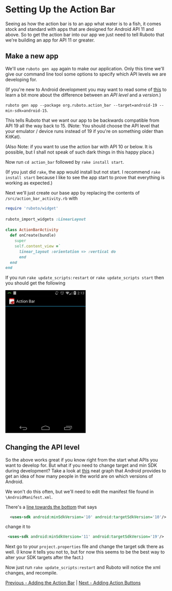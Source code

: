 # Setting Up the Action Bar

Seeing as how the action bar is to an app what water is to a fish, it comes
stock and standard with apps that are designed for Android API 11 and above.
So to get the action bar into our app we just need to tell Ruboto that we're 
building an app for API 11 or greater.

## Make a new app

We'll use `ruboto gen app` again to make our application. Only this time we'll give our command
line tool some options to specify which API levels we are developing for.

(If you're new to Android development you may want to read some of [this](http://developer.android.com/guide/topics/manifest/uses-sdk-element.html#ApiLevels) to learn a bit more about the difference between an *API level* and a *version*.)


`ruboto gen app --package org.ruboto.action_bar --target=android-19 --min-sdk=android-15`.


This tells Ruboto that we want our app to be backwards compatible from API 19 all the way back
to 15. (Note: You should choose the API level that your emulator / device runs instead of 19 if
you're on something older than KitKat). 

(Also Note: if you want to use the action bar with API 10 or below. It is possible, but I shall not speak 
of such dark things in this happy place.)

Now run `cd action_bar` followed by `rake install start`.

(If you just did `rake`, the app would install but not start. I recommend `rake install start`
 because I like to see the app start to prove that everything is working as expected.)

Next we'll just create our base app by replacing the contents of `/src/action_bar_activity.rb` with

```ruby
require 'ruboto/widget'

ruboto_import_widgets :LinearLayout

class ActionBarActivity
  def onCreate(bundle)
    super
    self.content_view =`
      linear_layout :orientation => :vertical do
      end
  end
end
```

If you run `rake update_scripts:restart` or `rake update_scripts start` then you should get the following

  <img src="https://raw.githubusercontent.com/KCErb/hello-ruboto/master/static/actionbar/empty_app.png" alt="An empty app, pure and undefiled." width="250px" />


## Changing the API level

So the above works great if you know right from the start what APIs you want to develop for.
But what if you need to change target and min SDK during development? Take a look at [this](http://developer.android.com/about/dashboards/index.html#Platform)
neat graph that Android provides to get an idea of how many people in the world are on which
versions of Android.

We won't do this often, but we'll need to edit the manifest file found in `\AndroidManifest.xml`.

There's a [line towards the bottom](https://github.com/KCErb/hello-ruboto/blob/master/static/actionbar/AndroidManifest.xml#L15) that says

```xml
  <uses-sdk android:minSdkVersion='10' android:targetSdkVersion='10'/>
```

change it to

```xml
 <uses-sdk android:minSdkVersion='11' android:targetSdkVersion='19'/>
```

Next go to your `project.properties` file and change the target sdk there as well. (I know it tells you not to, but
for now this seems to be the best way to alter your SDK targets after the fact.)

Now just run `rake update_scripts:restart` and Ruboto will notice the xml changes, and recompile.

[Previous - Adding the Action Bar](https://github.com/KCErb/hello-ruboto/blob/master/training/basics/actionbar/index.md) | [Next - Adding Action Buttons](https://github.com/KCErb/hello-ruboto/blob/master/training/basics/actionbar/adding-buttons.md)
